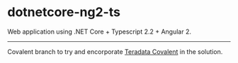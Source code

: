 # dotnetcore-ng2-ts
Web application using .NET Core + Typescript 2.2 + Angular 2.

---

Covalent branch to try and encorporate [Teradata Covalent](https://teradata.github.io/covalent/#/) in the solution.
